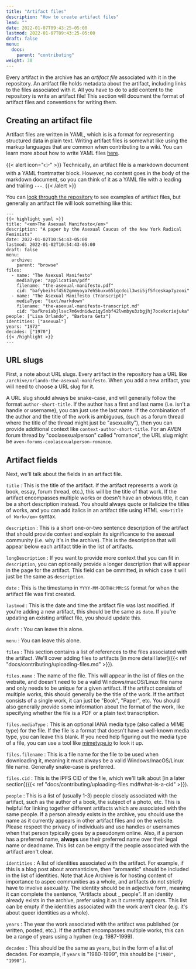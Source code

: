 ```yaml
---
title: "Artifact files"
description: "How to create artifact files"
lead: ""
date: 2022-01-07T09:43:25-05:00
lastmod: 2022-01-07T09:43:25-05:00
draft: false
menu:
  docs:
    parent: "contributing"
weight: 30
---
```


Every artifact in the archive has an *artifact file* associated with it in the
repository. An artifact file holds metadata about the artifact, including links
to the files associated with it. All you have to do to add content to the
repository is write an artifact file! This section will document the format of
artifact files and conventions for writing them.

## Creating an artifact file

Artifact files are written in YAML, which is is a format for representing
structured data in plain text. Writing artifact files is somewhat like using
the markup languages that are common when contributing to a wiki. You can learn
more about how to write YAML files
[here](https://www.cloudbees.com/blog/yaml-tutorial-everything-you-need-get-started).

{{< alert icon="👉" >}}
Technically, an artifact file is a markdown document with a YAML frontmatter
block. However, no content goes in the body of the markdown document, so you
can think of it as a YAML file with a leading and trailing `---`.
{{< /alert >}}

You can [look through the
repository](https://github.com/acearchive/acearchive.lgbt/tree/main/content/en/archive)
to see examples of artifact files, but generally an artifact file will look
something like this:

```
---
{{< highlight yaml >}}
title: "<em>The Asexual Manifesto</em>"
description: "A paper by the Asexual Caucus of the New York Radical Feminists"
date: 2022-01-02T10:54:43-05:00
lastmod: 2022-01-02T10:54:43-05:00
draft: false
menu:
  archive:
    parent: "browse"
files:
  - name: "The Asexual Manifesto"
    mediaType: "application/pdf"
    filename: "the-asexual-manifesto.pdf"
    cid: "bafybeihsf4562gmmyoya7eh5buxv65lqcdoil3wsi5jf5fceskap7yzooi"
  - name: "The Asexual Manifesto (Transcript)"
    mediaType: "text/markdown"
    filename: "the-asexual-manifesto-transcript.md"
    cid: "bafkreiabjlsvc7m6vdnidwziqy5nbf42lwmbyu3zbgjhj7ocekcriejuka"
people: ["Lisa Orlando", "Barbara Getz"]
identities: ["asexual"]
years: "1972"
decades: ["1970"]
{{< /highlight >}}
---
```

## URL slugs

First, a note about URL slugs. Every artifact in the repository has a URL like
`/archive/orlando-the-asexual-manifesto`. When you add a new artifact, you will
need to choose a URL slug for it.

A URL slug should always be snake-case, and will generally follow the format
`author-short-title`. If the author has a first and last name (i.e. isn't a
handle or username), you can just use the last name. If the combination of the
author and the title of the work is ambiguous, (such as a forum thread where
the title of the thread might just be "asexuality"), then you can provide
additional context like `context-author-short-title`. For an AVEN forum thread
by "coolasexualperson" called "romance", the URL slug might be
`aven-forums-coolasexualperson-romance`.

## Artifact fields

Next, we'll talk about the fields in an artifact file.

`title`
: This is the title of the artifact. If the artifact represents a work (a book,
essay, forum thread, etc.), this will be the title of that work. If the
artifact encompasses multiple works or doesn't have an obvious title, it can be
a short description instead. You should always quote or italicize the titles of
works, and you can add italics in an artifact title using HTML `<em>Title of
Work</em>` syntax.

`description`
: This is a short one-or-two sentence description of the artifact that should
provide context and explain its significance to the asexual community (i.e. why
it's in the archive). This is the description that will appear below each
artifact title in the list of artifacts.

`longDescription`
: If you want to provide more context that you can fit in `description`, you
can optionally provide a longer description that will appear in the page for
the artifact. This field can be ommitted, in which case it will just be the
same as `description`.

`date`
: This is the timestamp in `YYYY-MM-DDTHH:MM:SS` format for when the artifact
file was first created.

`lastmod`
: This is the date and time the artifact file was last modified. If you're
adding a new artifact, this should be the same as `date`. If you're updating an
existing artifact file, you should update this.

`draft`
: You can leave this alone.

`menu`
: You can leave this alone.

`files`
: This section contains a list of references to the files associated with the
artifact. We'll cover adding files to artifacts [in more detail later]({{< ref
"docs/contributing/uploading-files.md" >}}).

`files.name`
: The name of the file. This will appear in the list of files on the website,
and doesn't need to be a valid Windows/macOS/Linux file name and only needs to
be unique for a given artifact. If the artifact consists of multiple works,
this should generally be the title of the work. If the artifact consists of a
single work, it can just be "Book", "Paper", etc. You should also generally
provide some information about the format of the work, like specifying whether
the file is a PDF or a plain text transcription.

`files.mediaType`
: This is an optional IANA media type (also called a MIME type) for the file.
If the file is a format that doesn't have a well-known media type, you can
leave this blank. If you need help figuring out the media type of a file, you
can use a tool like [mimetype.io](https://mimetype.io/) to look it up.

`files.filename`
: This is a file name for the file to be used when downloading it, meaning it
must always be a valid Windows/macOS/Linux file name. Generally snake-case is
preferred.

`files.cid`
: This is the IPFS CID of the file, which we'll talk about [in a later
section]({{< ref "docs/contributing/uploading-files.md#what-is-a-cid" >}}).

`people`
: This is a list of (usually 1-3) people closely associated with the artifact,
such as the author of a book, the subject of a photo, etc. This is helpful for
linking together different artifacts which are associated with the same people.
If a person already exists in the archive, you should use the name as it
currently appears in other artifact files and on the website. Please respect
the privacy of individuals and use handles or usernames when that person
typically goes by a pseudonym online. Also, if a person has a preferred name,
**always** use their preferred name over their legal name or deadname. This
list can be empty if the people associated with the artifact aren't clear.

`identities`
: A list of identities associated with the artifact. For example, if this is a
blog post about aromanticism, then "aromantic" should be included in the list
of identities. Note that Ace Archive is for hosting content of importance to
aspec communities as a whole, and artifacts do not strictly have to involve
asexuality. The identity should be in adjective form, meaning it can complete
the sentence, "Artifacts about _ people". If an identity already exists in the
archive, prefer using it as it currently appears. This list can be empty if the
identities associated with the work aren't clear (e.g. it's about queer
identities as a whole).

`years`
: The year the work associated with the artifact was published (or written,
posted, etc.). If the artifact encompasses multiple works, this can be a range
of years using a hyphen (e.g. 1987-1999).

`decades`
: This should be the same as `years`, but in the form of a list of decades. For
example, if `years` is "1980-1999", this should be `["1980", "1990"]`.
